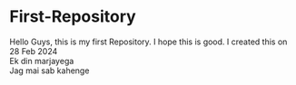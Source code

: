 # First-Repository
Hello Guys, this is my first Repository. I hope this is good. I created this on 28 Feb 2024 <br>
Ek din marjayega<br>
Jag mai sab kahenge
